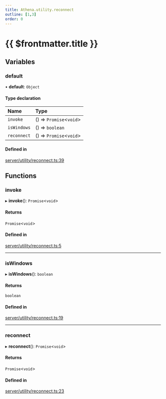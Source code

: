 ```yaml
---
title: Athena.utility.reconnect
outline: [1,3]
order: 0
---
```


# {{ $frontmatter.title }}


## Variables

### default

• **default**: `Object`

#### Type declaration

| Name | Type |
| :------ | :------ |
| `invoke` | () => `Promise`<`void`\> |
| `isWindows` | () => `boolean` |
| `reconnect` | () => `Promise`<`void`\> |

#### Defined in

[server/utility/reconnect.ts:39](https://github.com/Stuyk/altv-athena/blob/9c488f0/src/core/server/utility/reconnect.ts#L39)

## Functions

### invoke

▸ **invoke**(): `Promise`<`void`\>

#### Returns

`Promise`<`void`\>

#### Defined in

[server/utility/reconnect.ts:5](https://github.com/Stuyk/altv-athena/blob/9c488f0/src/core/server/utility/reconnect.ts#L5)

___

### isWindows

▸ **isWindows**(): `boolean`

#### Returns

`boolean`

#### Defined in

[server/utility/reconnect.ts:19](https://github.com/Stuyk/altv-athena/blob/9c488f0/src/core/server/utility/reconnect.ts#L19)

___

### reconnect

▸ **reconnect**(): `Promise`<`void`\>

#### Returns

`Promise`<`void`\>

#### Defined in

[server/utility/reconnect.ts:23](https://github.com/Stuyk/altv-athena/blob/9c488f0/src/core/server/utility/reconnect.ts#L23)
